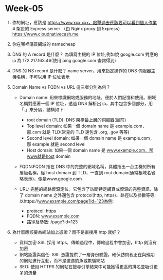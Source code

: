 # Week-05

1. 你的網址，應該是 https://www.xxx.xxx，點擊過去應該要可以看到個人作業 4 架設的 Express server （由 Nginx proxy 到 Express）
   https://www.cloudnativecash.me
2. 你在哪裡購買網域的
   namecheap
3. DNS 的 A record 是什麼？
   為填寫主機的 IP 位址;例如說 google.com 對應的 ip 為 172.217.163.46(使用 ping google.com 查詢得到)
4. DNS 的 NS record 是什麼？
   name server，用來指定操作的 DNS 伺服器主機名稱，不可以用 IP 位址表示
5. Domain Name vs FQDN vs URL 這三者分別為何？

   - Domain name: 用來標識網站或服務的地址，便於人們記憶和使用。網域名稱對應著一個 IP 位址，透過 DNS 解析出 ip，其中包含多個部分，用「.」來分隔，結構如下:

     - root domain (TLD): DNS 架構最上層的伺服器(目前)
     - Top level domain: 如果一個 domain name 是 example.com，那.com 就是 TLD(常見的 TLD 還包含 .org, .gov 等等)
     - Second level domain: 如果一個 domain name 是 example.com，那 example 就是 second level
     - Host domain: 如果一個 domain name 是 www.example.com，那www就是host domain

   - FQDN:FQDN 指在 DNS 中的完整的網域名稱，具體指出一台主機的所有層級名稱，從 host domain 到 TLD，一直到 root domain(通常根域名省略表示)，像是www.google.com
   - URL: 完整的網路資源定位，它包含了訪問特定網頁或資源的完整資訊，除了 domain name 之外還包含 protocol(http, https)、路徑以及參數等等;以https://www.example.com/page?id=123為例:
     - protocol: https
     - FQDN: www.example.com
     - 路徑及參數: /page?id=123

6. 為什麼應該要為網站加上憑證？而不是直接用 http 就好？

   - 資料加密:SSL 採用 https，傳輸過程中，傳輸過程中會加密，http 則沒有加密
   - 網站認證與信任: SSL 憑證提供了一層身份驗證，確保訪問者正在與預期的網站進行互動，而不是遭遇釣魚或欺騙網站
   - SEO: 使用 HTTPS 的網站在搜尋引擎結果中可能獲得更高的排名並吸引更多的流量
